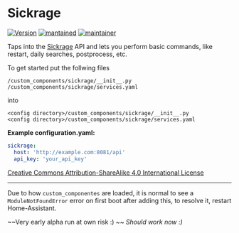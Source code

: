 # Sickrage
  
[![Version](https://img.shields.io/badge/version-0.1.0-green.svg?style=for-the-badge)](#) [![mantained](https://img.shields.io/maintenance/yes/2018.svg?style=for-the-badge)](#) [![maintainer](https://img.shields.io/badge/maintainer-swetoast-blue.svg?style=for-the-badge)](#)  

Taps into the [Sickrage](https://sickrage.github.io/) API and lets you perform basic commands, like restart, daily searches, postprocess, etc.

To get started put the follwing files
```
/custom_components/sickrage/__init__.py
/custom_components/sickrage/services.yaml
```
into
```
<config directory>/custom_components/sickrage/__init__.py
<config directory>/custom_components/sickrage/services.yaml
```

**Example configuration.yaml:**

```yaml
sickrage:
  host: 'http://example.com:8081/api'
  api_key: 'your_api_key'
```
 
[Creative Commons Attribution-ShareAlike 4.0 International License](https://creativecommons.org/licenses/by-sa/4.0/)  
***
Due to how `custom_componentes` are loaded, it is normal to see a `ModuleNotFoundError` error on first boot after adding this, to resolve it, restart Home-Assistant.

~~Very early alpha run at own risk :) ~~ _Should work now :)_

